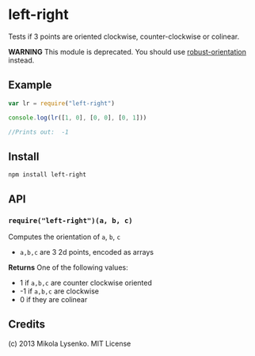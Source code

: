 left-right
==========
Tests if 3 points are oriented clockwise, counter-clockwise or colinear.

**WARNING** This module is deprecated.  You should use [robust-orientation](https://www.npmjs.org/package/robust-orientation) instead.

## Example

```javascript
var lr = require("left-right")

console.log(lr([1, 0], [0, 0], [0, 1]))

//Prints out:  -1
```

## Install

    npm install left-right
    
## API

### `require("left-right")(a, b, c)`
Computes the orientation of `a`, `b`, `c`

* `a,b,c` are 3 2d points, encoded as arrays

**Returns** One of the following values:

* 1 if `a,b,c` are counter clockwise oriented
* -1 if `a,b,c` are clockwise
* 0 if they are colinear

## Credits
(c) 2013 Mikola Lysenko. MIT License